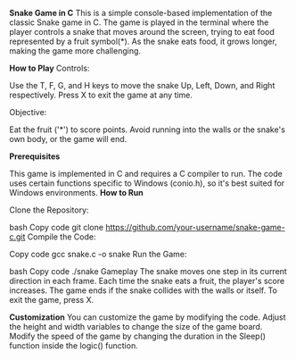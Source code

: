 **Snake Game in C**
This is a simple console-based implementation of the classic Snake game in C. The game is played in the terminal where the player controls a snake that moves around the screen, trying to eat food represented by a fruit symbol(*). As the snake eats food, it grows longer, making the game more challenging.

**How to Play**
Controls:

Use the T, F, G, and H keys to move the snake Up, Left, Down, and Right respectively.
Press X to exit the game at any time.

Objective:

Eat the fruit ('*') to score points.
Avoid running into the walls or the snake's own body, or the game will end.

**Prerequisites**

This game is implemented in C and requires a C compiler to run.
The code uses certain functions specific to Windows (conio.h), so it's best suited for Windows environments.
**How to Run**

Clone the Repository:

bash
Copy code
git clone https://github.com/your-username/snake-game-c.git
Compile the Code:

Copy code
gcc snake.c -o snake
Run the Game:

bash
Copy code
./snake
Gameplay
The snake moves one step in its current direction in each frame.
Each time the snake eats a fruit, the player's score increases.
The game ends if the snake collides with the walls or itself.
To exit the game, press X.

**Customization**
You can customize the game by modifying the code.
Adjust the height and width variables to change the size of the game board.
Modify the speed of the game by changing the duration in the Sleep() function inside the logic() function.








